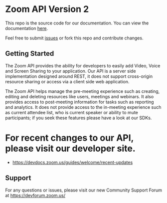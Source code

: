 # Zoom API Version 2

This repo is the source code for our documentation. You can view the documentation [here](https://zoom.github.io/api).

Feel free to submit [issues](https://github.com/zoom/api/issues) or fork this repo and contribute changes.

## Getting Started

The Zoom API provides the ability for developers to easily add Video, Voice and Screen Sharing to your application. Our API is a server side implementation designed around REST, it does not support cross-origin resource sharing or access via a client side web application.

The Zoom API helps manage the pre-meeting experience such as creating, editing and deleting resources like users, meetings and webinars. It also provides access to post-meeting information for tasks such as reporting and analytics. It does not provide access to the in-meeting experience such as current attendee list, who is current speaker or ability to mute participants; if you seek these features please have a look at our SDKs.

# For recent changes to our API, please visit our developer site. 
- https://devdocs.zoom.us/guides/welcome/recent-updates

## Support
For any questions or issues, please visit our new Community Support Forum at https://devforum.zoom.us/
